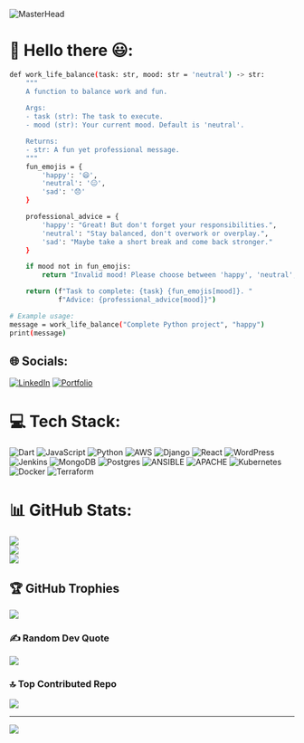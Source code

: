 ![MasterHead](https://user-images.githubusercontent.com/35267447/206916906-9bfb66d9-c419-44c2-908a-4885e610425f.gif)

# 💫 Hello there 😃:
```bash
def work_life_balance(task: str, mood: str = 'neutral') -> str:
    """
    A function to balance work and fun.
    
    Args:
    - task (str): The task to execute.
    - mood (str): Your current mood. Default is 'neutral'.

    Returns:
    - str: A fun yet professional message.
    """
    fun_emojis = {
        'happy': '😄',
        'neutral': '😐',
        'sad': '😞'
    }

    professional_advice = {
        'happy': "Great! But don't forget your responsibilities.",
        'neutral': "Stay balanced, don't overwork or overplay.",
        'sad': "Maybe take a short break and come back stronger."
    }

    if mood not in fun_emojis:
        return "Invalid mood! Please choose between 'happy', 'neutral', or 'sad'."

    return (f"Task to complete: {task} {fun_emojis[mood]}. "
            f"Advice: {professional_advice[mood]}")

# Example usage:
message = work_life_balance("Complete Python project", "happy")
print(message)
```

## 🌐 Socials:
[![LinkedIn](https://img.shields.io/badge/LinkedIn-%230077B5.svg?logo=linkedin&logoColor=white)](https://linkedin.com/in/celyne-kydd) 
[![Portfolio](https://img.shields.io/badge/Portfolio-%230077B5.svg?logo=portfolio&logoColor=white)](https://cdk-portfolio.onrender.com/#) 

# 💻 Tech Stack:
![Dart](https://img.shields.io/badge/dart-%230175C2.svg?style=for-the-badge&logo=dart&logoColor=white) ![JavaScript](https://img.shields.io/badge/javascript-%23323330.svg?style=for-the-badge&logo=javascript&logoColor=%23F7DF1E) ![Python](https://img.shields.io/badge/python-3670A0?style=for-the-badge&logo=python&logoColor=ffdd54)  ![AWS](https://img.shields.io/badge/AWS-%23FF9900.svg?style=for-the-badge&logo=amazon-aws&logoColor=white) ![Django](https://img.shields.io/badge/django-%23092E20.svg?style=for-the-badge&logo=django&logoColor=white)  ![React](https://img.shields.io/badge/react-%2320232a.svg?style=for-the-badge&logo=react&logoColor=%2361DAFB)  ![WordPress](https://img.shields.io/badge/WordPress-%23117AC9.svg?style=for-the-badge&logo=WordPress&logoColor=white) ![Jenkins](https://img.shields.io/badge/jenkins-%232C5263.svg?style=for-the-badge&logo=jenkins&logoColor=white) ![MongoDB](https://img.shields.io/badge/MongoDB-%234ea94b.svg?style=for-the-badge&logo=mongodb&logoColor=white) ![Postgres](https://img.shields.io/badge/postgres-%23316192.svg?style=for-the-badge&logo=postgresql&logoColor=white) ![ANSIBLE](https://img.shields.io/badge/ansible-%231A1918.svg?style=for-the-badge&logo=ansible&logoColor=white) ![APACHE](https://img.shields.io/badge/apachekafka-231F20.svg?style=for-the-badge&logo=apachekafka&logoColor=white&color=%23231F20) ![Kubernetes](https://img.shields.io/badge/kubernetes-%23326ce5.svg?style=for-the-badge&logo=kubernetes&logoColor=white) ![Docker](https://img.shields.io/badge/docker-%230db7ed.svg?style=for-the-badge&logo=docker&logoColor=white) ![Terraform](https://img.shields.io/badge/terraform-%235835CC.svg?style=for-the-badge&logo=terraform&logoColor=white)
# 📊 GitHub Stats:
![](https://github-readme-stats.vercel.app/api?username=mimi-netizen&theme=radical&hide_border=false&include_all_commits=true&count_private=true)<br/>
![](https://github-readme-streak-stats.herokuapp.com/?user=mimi-netizen&theme=radical&hide_border=false)<br/>
![](https://github-readme-stats.vercel.app/api/top-langs/?username=mimi-netizen&theme=radical&hide_border=false&include_all_commits=true&count_private=true&layout=compact)

## 🏆 GitHub Trophies
![](https://github-profile-trophy.vercel.app/?username=mimi-netizen&theme=juicyfresh&no-frame=false&no-bg=false&margin-w=4)

### ✍️ Random Dev Quote
![](https://quotes-github-readme.vercel.app/api?type=horizontal&theme=radical)

### 🔝 Top Contributed Repo
![](https://github-contributor-stats.vercel.app/api?username=mimi-netizen&limit=5&theme=radical&combine_all_yearly_contributions=true)

---
[![](https://visitcount.itsvg.in/api?id=mimi-netizen&icon=7&color=10)](https://visitcount.itsvg.in)

<!-- Proudly created with GPRM ( https://gprm.itsvg.in ) -->
